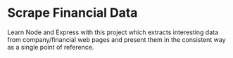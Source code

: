 # Scrape Financial Data

Learn Node and Express with this project which extracts interesting data from company/financial web pages and present them in the consistent way as a single point of reference.
